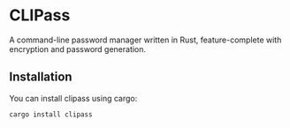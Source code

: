 # CLIPass

A command-line password manager written in Rust, feature-complete with encryption and password generation.

## Installation

You can install clipass using cargo:

```bash
cargo install clipass
```
